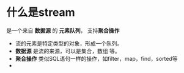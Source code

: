 # 什么是stream

是一个来自 **数据源** 的 **元素队列**， 支持**聚合操作**

- 流的元素是特定类型的对象，形成一个队列。
- **数据源** 是流的来源，可以是集合，数组 等。
- **聚合操作** 类似SQL语句一样的操作，如filter，map，find，sorted等
- 